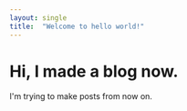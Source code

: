 ```yaml
---
layout: single
title:  "Welcome to hello world!"
---
```


# Hi, I made a blog now.

I'm trying to make posts from now on.
